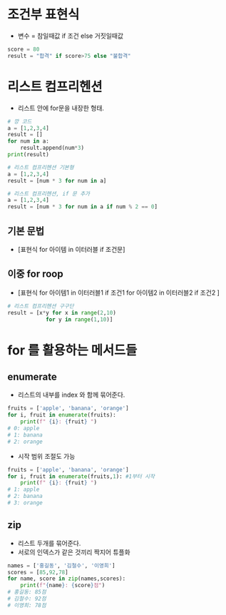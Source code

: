 # 조건부 표현식
- 변수  = 참일때값 if 조건 else 거짓일때값
```python
score = 80
result = "합격" if score>75 else "불합격"
```

# 리스트 컴프리헨션
- 리스트 안에 for문을 내장한 형태.
```python
# 깡 코드
a = [1,2,3,4]
result = []
for num in a:
    result.append(num*3)
print(result)
```
```python
# 리스트 컴프리헨션 기본형
a = [1,2,3,4]
result = [num * 3 for num in a]
```
```python
# 리스트 컴프리헨션, if 문 추가
a = [1,2,3,4]
result = [num * 3 for num in a if num % 2 == 0]
```
## 기본 문법
- [표현식 for 아이템 in 이터러블 if 조건문]

## 이중 for roop
- [표현식 for 아이템1 in 이터러블1 if 조건1 for 아이템2 in 이터러블2 if 조건2 ]
```python
# 리스트 컴프리헨션 구구단
result = [x*y for x in range(2,10)
            for y in range(1,10)]
```

# for 를 활용하는 메서드들
## enumerate
- 리스트의 내부를 index 와 함께 묶어준다.
```python
fruits = ['apple', 'banana', 'orange']
for i, fruit in enumerate(fruits):
    print(f" {i}: {fruit} ")
# 0: apple
# 1: banana
# 2: orange
```
- 시작 범위 조절도 가능
```python
fruits = ['apple', 'banana', 'orange']
for i, fruit in enumerate(fruits,1): #1부터 시작
    print(f" {i}: {fruit} ")
# 1: apple
# 2: banana
# 3: orange
```

## zip
- 리스트 두개를 묶어준다.
- 서로의 인덱스가 같은 것끼리 짝지어 튜플화
```python
names = ['홍길동', '김철수', '이영희']
scores = [85,92,78]
for name, score in zip(names,scores):
    print(f"{name}: {score}점")
# 홍길동: 85점
# 김철수: 92점
# 이영희: 78점
```